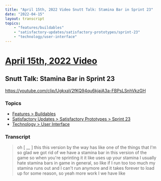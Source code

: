 ```yaml
---
title: "April 15th, 2022 Video Snutt Talk: Stamina Bar in Sprint 23"
date: "2022-04-15"
layout: transcript
topics:
    - "features/buildables"
    - "satisfactory-updates/satisfactory-prototypes/sprint-23"
    - "technology/user-interface"
---
```

# [April 15th, 2022 Video](../2022-04-15.md)
## Snutt Talk: Stamina Bar in Sprint 23
https://youtube.com/clip/UgkxaV2fKQ94qu6kjaiA3a-FBPsLSnhVkzGH

### Topics
* [Features > Buildables](../topics/features/buildables.md)
* [Satisfactory Updates > Satisfactory Prototypes > Sprint 23](../topics/satisfactory-updates/satisfactory-prototypes/sprint-23.md)
* [Technology > User Interface](../topics/technology/user-interface.md)

### Transcript

> oh [ __ ] this this version by the way has like one of the things that I'm so glad we got rid of we have a stamina bar in this version of the game so when you're sprinting it it like uses up your stamina I usually hate stamina bars in game in general, so like if I run too too much my stamina runs out and I can't run anymore and it takes forever to load up for some reason, so yeah more work I we have like
